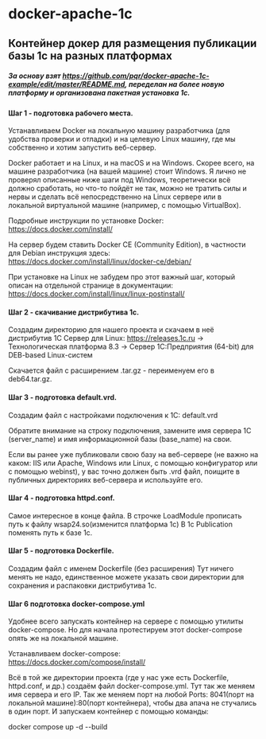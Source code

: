# docker-apache-1c
## Контейнер докер для размещения публикации базы 1с на разных платформах
##### За основу взят https://github.com/pqr/docker-apache-1c-example/edit/master/README.md, переделан на более новую платформу и организована пакетная установка 1с.
#### Шаг 1 - подготовка рабочего места.
Устанавливаем Docker на локальную машину разработчика (для удобства проверки и отладки) и на целевую Linux машину, где мы собственно и хотим запустить веб-сервер.

Docker работает и на Linux, и на macOS и на Windows. Скорее всего, на машине разработчика (на вашей машине) стоит Windows. Я лично не проверял описанные ниже шаги под Windows, теоретически всё должно сработать, но что-то пойдёт не так, можно не тратить силы и нервы и сделать всё непосредственно на Linux сервере или в локальной виртуальной машине (например, с помощью VirtualBox).

Подробные инструкции по установке Docker: https://docs.docker.com/install/

На сервер будем ставить Docker CE (Community Edition), в частности для Debian инструкция здесь: https://docs.docker.com/install/linux/docker-ce/debian/

При установке на Linux не забудем про этот важный шаг, который описан на отдельной странице в документации: https://docs.docker.com/install/linux/linux-postinstall/

#### Шаг 2 - скачивание дистрибутива 1с.
Создадим директорию для нашего проекта и скачаем в неё дистрибутив 1С Сервер для Linux: https://releases.1c.ru -> Технологическая платформа 8.3 -> Cервер 1С:Предприятия (64-bit) для DEB-based Linux-систем

Скачается файл с расширением .tar.gz - переименуем его в deb64.tar.gz.

#### Шаг 3 - подготовка default.vrd.
Создадим файл с настройками подключения к 1С: default.vrd

Обратите внимание на строку подключения, замените имя сервера 1С (server_name) и имя информационной базы (base_name) на свои.

Если вы ранее уже публиковали свою базу на веб-сервере (не важно на каком: IIS или Apache, Windows или Linux, с помощью конфигуратор или с помощью webinst), у вас точно должен быть .vrd файл, поищите в публичных директориях веб-сервера и используйте его.

#### Шаг 4 - подготовка httpd.conf.

Самое интересное в конце файла.  В строчке LoadModule прописать путь к файлу wsap24.so(изменится платформа 1с)
В 1с Publication поменять путь к базе 1с.

#### Шаг 5 - подготовка Dockerfile.
Создадим файл с именем Dockerfile (без расширения)
Тут ничего менять не надо, единственное можете указать свои директории для сохранения и распаковки дистрибутива 1с.

#### Шаг 6 подготовка docker-compose.yml
Удобнее всего запускать контейнер на сервере с помощью утилиты docker-compose. Но для начала протестируем этот docker-compose опять же на локальной машине.

Устанавливаем docker-compose: https://docs.docker.com/compose/install/

Всё в той же директории проекта (где у нас уже есть Dockerfile, httpd.conf, и др.) создаём файл docker-compose.yml.
Тут так же меняем имя сервера и его IP. Так же меняем порт на любой Ports: 8041(порт на локальной машине):80(порт контейнера), чтобы два апача не стучались в один порт.
И запускаем контейнер с помощью команды:

docker compose up -d --build
